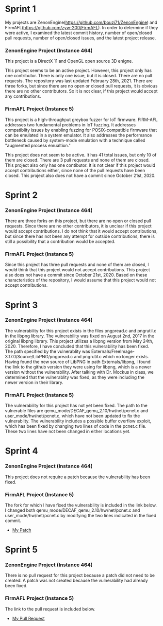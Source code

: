 # Sprint 1
My projects are ZenonEngine(https://github.com/bouzi71/ZenonEngine) and FirmAFL(https://github.com/zyw-200/FirmAFL). In order to determine if they were active, I examined the latest commit history, number of open/closed pull requests, number of open/closed issues, and the latest project release.

### ZenonEngine Project (Instance 464)
This project is a DirectX 11 and OpenGL open source 3D enigne. 

This project seems to be an active project. However, this project only has one contributor. There is only one issue, but it is closed. There are no pull requests. The repository was last updated February 28th, 2021. There are three forks, but since there are no open or closed pull requests, it is obvious there are no other contributors. So it is not clear, if this project would accept any contributions.

### FirmAFL Project (Instance 5)
This project is a high-throughput greybox fuzzer for IoT firmware. FIRM-AFL addresses two fundamental problems in IoT fuzzing. It addresses compatiblity issues by enabling fuzzing for POSIX-compatible firmware that can be emulated in a system emulator. It also addresses the performance bottleneck caused by system-mode emulation with a technique called "augmented process emualtion."

This project does not seem to be active. It has 41 total issues, but only 10 of them are closed. There are 3 pull requests and none of them are closed. This project also only has one contibutor. It is not clear if this project would accept contributions either, since none of the pull requests have been closed. This project also does not have a commit since October 21st, 2020. 

# Sprint 2

### ZenonEngine Project (Instance 464)
There are three forks on this project, but there are no open or closed pull requests. Since there are no other contributors, it is unclear if this project would accept contributions. I do not think that it would accept contributions, but since there has not been any attempt for outside contributions, there is still a possibility that a contribution would be accepted.

### FirmAFL Project (Instance 5)
Since this project has three pull requests and none of them are closed, I would think that this project would not accept contributions. This project also does not have a commit since October 21st, 2020. Based on these characteristics of the repository, I would assume that this project would not accept contributions. 

# Sprint 3

### ZenonEngine Project (Instance 464)
The vulnerability for this project exists in the files pngpread.c and pngrutil.c in the libpng library. The vulnerability was fixed on August 2nd, 2017 in the original libpng library. This project utilizes a libpng version from May 24th, 2020. Therefore, I have concluded that this vulnerability has been fixed. The path specified by the vulnerablity was Externals/FreeImage-3.17.0/Source/LibPNG/pngpread.c and pngrutil.c which no longer exists. Having found the new source of LibPNG in path Externals/libpng, I found the link to the github version they were using for libpng, which is a newer version without the vulnerability. After talking with Dr. Mockus in class, we determined that the vulnerablity was fixed, as they were including the newer version in their library.

### FirmAFL Project (Instance 5)
The vulnerability for this project has not yet been fixed. The path to the vulnerable files are qemu_mode/DECAF_qemu_2.10/hw/net/pcnet.c and user_mode/hw/net/pcnet.c, which have not been updated to fix the vulnerablity. The vulnerability includes a possible buffer overflow exploit, which has been fixed by changing two lines of code in the pcnet.c file. These two lines have not been changed in either locations yet.

# Sprint 4

### ZenonEngine Project (Instance 464)
This project does not require a patch because the vulnerability has been fixed.

### FirmAFL Project (Instance 5)
The fork for which I have fixed the vulnerability is included in the link below. I changed both qemu_mode/DECAF_qemu_2.10/hw/net/pcnet.c and user_mode/hw/net/pcnet.c by modifying the two lines indicated in the fixed commit. 
* [My Patch](https://github.com/mstanto4/FirmAFL)

# Sprint 5
### ZenonEngine Project (Instance 464)
There is no pull request for this project because a patch did not need to be created. A patch was not created because the vulnerability had already been fixed.

### FirmAFL Project (Instance 5)
The link to the pull request is included below.
* [My Pull Request](https://github.com/zyw-200/FirmAFL/pull/45)


